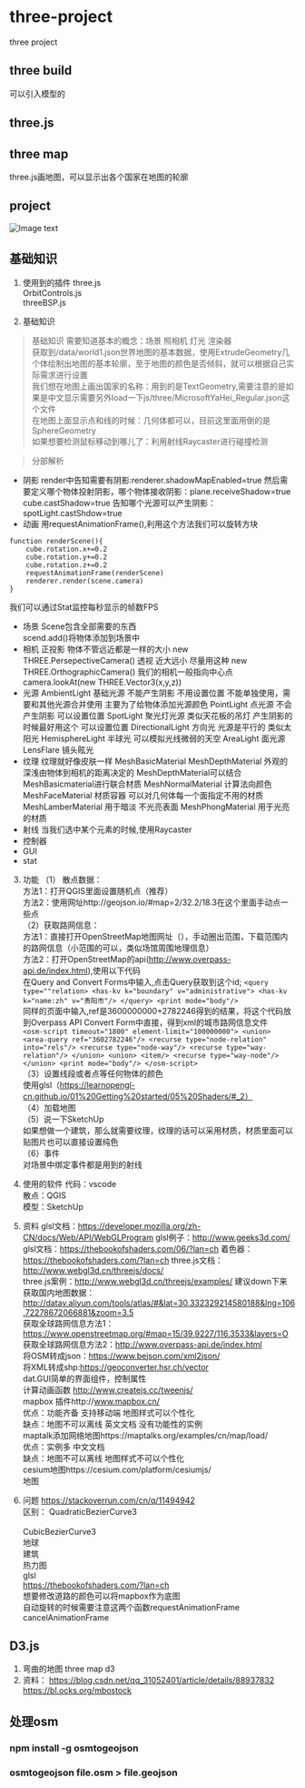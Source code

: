 # three-project
three  project 

## three build
可以引入模型的

## three.js

## three map
three.js画地图，可以显示出各个国家在地图的轮廓 

## project

![Image text](./project/demo.gif)

## 基础知识
1. 使用到的插件 
three.js </br>
OrbitControls.js </br>
threeBSP.js </br>


2. 基础知识  
> 基础知识
需要知道基本的概念：场景 照相机 灯光 渲染器 </br>
获取到/data/world1.json世界地图的基本数据，使用ExtrudeGeometry几个体绘制出地图的基本轮廓，至于地图的颜色是否倾斜，就可以根据自己实际需求进行设置 </br>
我们想在地图上画出国家的名称：用到的是TextGeometry,需要注意的是如果是中文显示需要另外load一下js/three/MicrosoftYaHei_Regular.json这个文件</br>
在地图上面显示点和线的时候：几何体都可以，目前这里面用倒的是SphereGeometry </br> 
如果想要检测鼠标移动到哪儿了：利用射线Raycaster进行碰撞检测 </br>

> 分部解析
+ 阴影
render中告知需要有阴影:renderer.shadowMapEnabled=true
然后需要定义哪个物体投射阴影，哪个物体接收阴影：plane.receiveShadow=true cube.castShadow=true
告知哪个光源可以产生阴影：spotLight.castShdow=true
+ 动画
用requestAnimationFrame(),利用这个方法我们可以旋转方块
```
function renderScene(){
    cube.rotation.x+=0.2
    cube.rotation.y+=0.2
    cube.rotation.z+=0.2
    requestAnimationFrame(renderScene)
    renderer.render(scene.camera)
}
```
我们可以通过Stat监控每秒显示的帧数FPS
+ 场景
Scene包含全部需要的东西</br>
scend.add()将物体添加到场景中</br>
+ 相机
正投影 物体不管远近都是一样的大小 new THREE.PersepectiveCamera()
透视 近大远小 尽量用这种    new THREE.OrthographicCamera()
我们的相机一般指向中心点 camera.lookAt(new THREE.Vector3(x,y,z))
+ 光源
AmbientLight 基础光源 不能产生阴影 不用设置位置 不能单独使用，需要和其他光源合并使用 主要为了给物体添加光源颜色 
PointLight 点光源  不会产生阴影 可以设置位置 
SpotLight 聚光灯光源 类似天花板的吊灯 产生阴影的时候最好用这个 可以设置位置 
DirectionalLight 方向光 光源是平行的 类似太阳光
HemisphereLight 半球光 可以模拟光线微弱的天空
AreaLight 面光源
LensFlare 镜头眩光
+ 纹理
纹理就好像皮肤一样
MeshBasicMaterial
MeshDepthMaterial 外观的深浅由物体到相机的距离决定的 MeshDepthMaterial可以结合MeshBasicmaterial进行联合材质
MeshNormalMaterial 计算法向颜色
MeshFaceMaterial 材质容器 可以对几何体每一个面指定不用的材质
MeshLamberMaterial 用于暗淡 不光亮表面
MeshPhongMaterial 用于光亮的材质
+ 射线
当我们选中某个元素的时候,使用Raycaster
+ 控制器
+ GUI
+ stat


3. 功能
（1） 散点数据：</br>
    方法1：打开QGIS里面设置随机点（推荐）</br>
    方法2：使用网址http://geojson.io/#map=2/32.2/18.3在这个里面手动点一些点</br>
（2）获取路网信息： </br>
    方法1：直接打开OpenStreetMap地图网址（），手动圈出范围，下载范围内的路网信息（小范围的可以，类似场馆周围地理信息） </br>
    方法2：打开OpenStreetMap的api(http://www.overpass-api.de/index.html),使用以下代码</br>
        在Query and Convert Forms中输入,点击Query获取到<relation id="2782246">这个id;
        ```
        <query type=""relation>
        <has-kv k="boundary" v="administrative">
        <has-kv k="name:zh" v="贵阳市"/>
        </query>
        <print mode="body"/>
        ```</br>
        同样的页面中输入,ref是3600000000+2782246得到的结果，将这个代码放到Overpass API Convert Form中直接，得到xml的城市路网信息文件</br>
        ```
        <osm-script timeout="1800" element-limit="100000000">
        <union>
            <area-query ref="3602782246"/>
            <recurse type="node-relation" into="rels"/>
            <recurse type="node-way"/>
            <recurse type="way-relation"/>
        </union>
        <union>
            <item/>
            <recurse type="way-node"/>
        </union>
        <print mode="body"/>
        </osm-script>
        ```</br>
（3）设置线段或者点等任何物体的颜色 </br>
    使用glsl（https://learnopengl-cn.github.io/01%20Getting%20started/05%20Shaders/#_2）</br>
（4）加载地图</br>
（5）说一下SketchUp</br>
    如果想做一个建筑，那么就需要纹理，纹理的话可以采用材质，材质里面可以贴图片也可以直接设置纯色</br>
（6）事件</br>
    对场景中绑定事件都是用到的射线</br>

4. 使用的软件
代码：vscode</br>
散点：QGIS</br>
模型：SketchUp</br>

5. 资料
glsl文档：https://developer.mozilla.org/zh-CN/docs/Web/API/WebGLProgram
glsl例子：http://www.geeks3d.com/
glsl文档：https://thebookofshaders.com/06/?lan=ch
着色器：https://thebookofshaders.com/?lan=ch
three.js文档：http://www.webgl3d.cn/threejs/docs/ </br>
three.js案例：http://www.webgl3d.cn/threejs/examples/ 建议down下来 </br>
获取国内地图数据：http://datav.aliyun.com/tools/atlas/#&lat=30.332329214580188&lng=106.72278672066881&zoom=3.5 </br>
获取全球路网信息方法1：https://www.openstreetmap.org/#map=15/39.9227/116.3533&layers=O </br>
获取全球路网信息方法2：http://www.overpass-api.de/index.html </br>
将OSM转成json：https://www.bejson.com/xml2json/</br>
将XML转成shp:https://geoconverter.hsr.ch/vector</br>
dat.GUI简单的界面组件，控制属性</br>
计算动画函数 http://www.createjs.cc/tweenjs/ </br>
mapbox 插件http://www.mapbox.cn/</br>
    优点：功能齐备 支持移动端 地图样式可以个性化</br>
     缺点：地图不可以离线 英文文档 没有功能性的实例</br>
maptalk添加网络地图https://maptalks.org/examples/cn/map/load/ </br>
    优点：实例多 中文文档</br>
     缺点：地图不可以离线 地图样式不可以个性化</br>
cesium地图https://cesium.com/platform/cesiumjs/</br>
地图




6. 问题
https://stackoverrun.com/cn/q/11494942</br>
区别：
    QuadraticBezierCurve3 </br>  
    CubicBezierCurve3</br>
地球</br>
建筑</br>
热力图</br>
glsl</br>
https://thebookofshaders.com/?lan=ch</br>
想要修改道路的颜色可以将mapbox作为底图</br>
自动旋转的时候需要注意这两个函数requestAnimationFrame   cancelAnimationFrame</br>

## D3.js
1. 弯曲的地图
three map d3    </br>
2. 资料：
https://blog.csdn.net/qq_31052401/article/details/88937832</br>
https://bl.ocks.org/mbostock</br>

## 处理osm
### npm install -g osmtogeojson
### osmtogeojson file.osm > file.geojson
    








